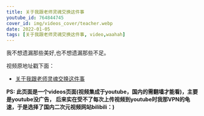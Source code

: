 ```yaml
---
title: 关于我跟老师灵魂交换这件事
youtube_id: 764844745
cover_id: img/videos_cover/teacher.webp
date: 2022-01-05
tags: [关于我跟老师灵魂交换这件事, video,waahah]
---
```

我不想遗漏那些美好,也不想遗漏那些不足。

视频原地址戳下面：

* [ 关于我跟老师灵魂交换这件事](https://www.bilibili.com/video/av764844745)

**PS:	此页面是一个videos页面(视频集成于youtube，国内的需翻墙才能看)，主要是youtube没广告，
后来实在受不了每次上传视频到youtube时我那VPN的龟速，于是选择了国内二次元视频网站bilibili：)**
